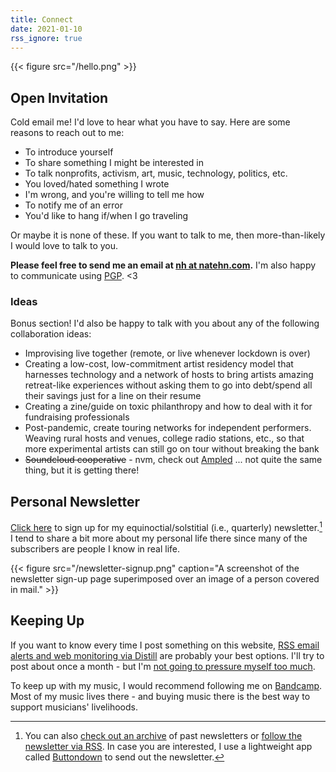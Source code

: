 ```yaml
---
title: Connect
date: 2021-01-10
rss_ignore: true
---
```


{{< figure src="/hello.png" >}}

## Open Invitation
Cold email me! I'd love to hear what you have to say. Here are some reasons to reach out to me:

- To introduce yourself
- To share something I might be interested in
- To talk nonprofits, activism, art, music, technology, politics, etc.
- You loved/hated something I wrote
- I'm wrong, and you're willing to tell me how
- To notify me of an error
- You'd like to hang if/when I go traveling

Or maybe it is none of these. If you want to talk to me, then more-than-likely I would love to talk to you. 

**Please feel free to send me an email at [nh at natehn.com](mailto:nh@natehn.com).** I'm also happy to communicate using [PGP](https://natehn.com/publickey.nh@natehn.com-117996770f8b42bd6a1fff940e1562087d8b4490.asc). <3

### Ideas
Bonus section! I'd also be happy to talk with you about any of the following collaboration ideas:

- Improvising live together (remote, or live whenever lockdown is over)
- Creating a low-cost, low-commitment artist residency model that harnesses technology and a network of hosts to bring artists amazing retreat-like experiences without asking them to go into debt/spend all their savings just for a line on their resume
- Creating a zine/guide on toxic philanthropy and how to deal with it for fundraising professionals
- Post-pandemic, create touring networks for independent performers. Weaving rural hosts and venues, college radio stations, etc., so that more experimental artists can still go on tour without breaking the bank
- ~~Soundcloud cooperative~~ - nvm, check out [Ampled](https://www.ampled.com/) ... not quite the same thing, but it is getting there!

## Personal Newsletter

[Click here](https://buttondown.email/natehn) to sign up for my equinoctial/solstitial (i.e., quarterly) newsletter.[^1] I tend to share a bit more about my personal life there since many of the subscribers are people I know in real life.

{{< figure src="/newsletter-signup.png" caption="A screenshot of the newsletter sign-up page superimposed over an image of a person covered in mail." >}}

[^1]: You can also [check out an archive](https://buttondown.email/natehn/archive) of past newsletters or [follow the newsletter via RSS](https://buttondown.email/natehn/rss). In case you are interested, I use a lightweight app called [Buttondown](https://buttondown.email/) to send out the newsletter.

## Keeping Up
If you want to know every time I post something on this website, [RSS email alerts and web monitoring via Distill](https://natehn.com/feed) are probably your best options. I'll try to post about once a month - but I'm [not going to pressure myself too much](https://natehn.com/posts/this-website/#writing).

To keep up with my music, I would recommend following me on [Bandcamp](https://nthnh.bandcamp.com/). Most of my music lives there - and buying music there is the best way to support musicians' livelihoods.
